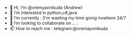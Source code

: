 - 👋 Hi, I’m @vremyavnikuda (Andrew)
- 👀 I’m interested in python,c#,java
- 🌱 I’m currently : II'm wasting my time going nowhere 24/7
- 💞️ I’m looking to collaborate on ... : 
- 📫 How to reach me : telegram:@vremayvnikuda

<!---
vremyavnikuda/vremyavnikuda is a ✨ special ✨ repository because its `README.md` (this file) appears on your GitHub profile.
You can click the Preview link to take a look at your changes.
--->
